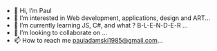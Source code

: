 - 👋 Hi, I’m Paul
- 👀 I’m interested in Web development, applications, design and ART...
- 🌱 I’m currently learning JS, C#, and what ? B-L-E-N-D-E-R ...
- 💞️ I’m looking to collaborate on ...
- 📫 How to reach me pauladamski1985@gmail.com...

<!---
Picasso85/Picasso85 is a ✨ special ✨ repository because its `README.md` (this file) appears on your GitHub profile.
You can click the Preview link to take a look at your changes.
--->
